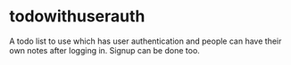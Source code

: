 # todowithuserauth
A todo list to use which has user authentication and people can have their own notes after logging in. Signup can be done too.
